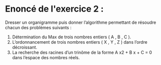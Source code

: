 # Enoncé de l'exercice 2 :
Dresser un organigramme puis donner l’algorithme permettant de résoudre chacun des problèmes
suivants :
1. Détermination du Max de trois nombres entiers ( A , B , C ).
2. L’ordonnancement de trois nombres entiers ( X , Y , Z ) dans l’ordre décroissant.
3. La recherche des racines d’un trinôme de la forme A x2 + B x + C = 0 dans l’espace des nombres réels.